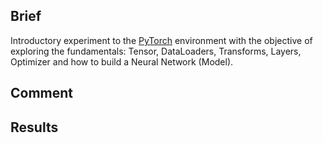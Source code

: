 ## Brief
Introductory experiment to the [PyTorch](https://pytorch.org/) environment with the objective of exploring the fundamentals: Tensor, DataLoaders, Transforms, Layers, Optimizer and how to build a Neural Network (Model).

## Comment


## Results